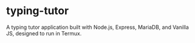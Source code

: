 # typing-tutor
A typing tutor application built with Node.js, Express, MariaDB, and Vanilla JS, designed to run in Termux.
